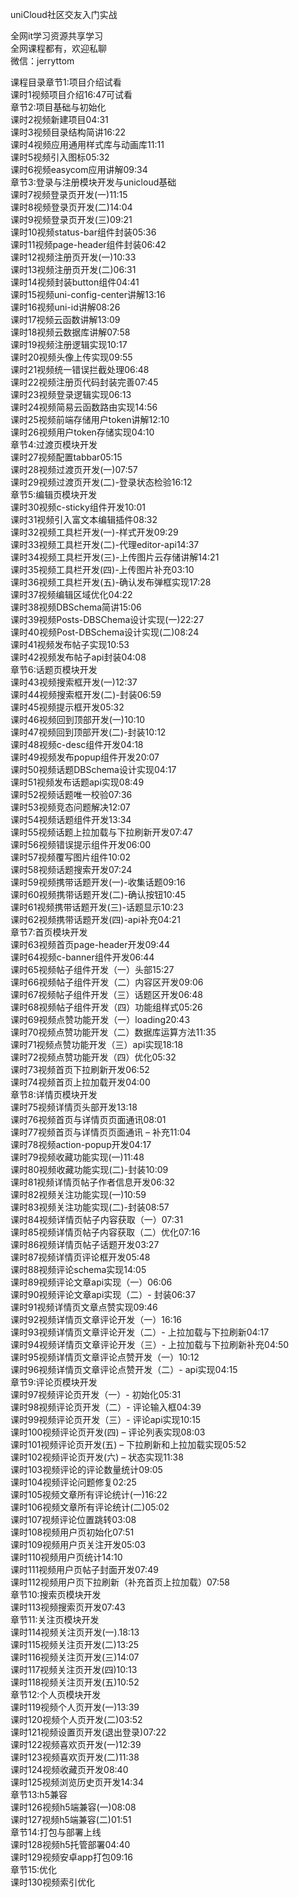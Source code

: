 uniCloud社区交友入门实战

全网it学习资源共享学习<br>全网课程都有，欢迎私聊<br>微信：jerryttom<br>

课程目录章节1:项目介绍试看<br> 课时1视频项目介绍16:47可试看<br> 章节2:项目基础与初始化<br> 课时2视频新建项目04:31<br> 课时3视频目录结构简讲16:22<br> 课时4视频应用通用样式库与动画库11:11<br> 课时5视频引入图标05:32<br> 课时6视频easycom应用讲解09:34<br> 章节3:登录与注册模块开发与unicloud基础<br> 课时7视频登录页开发(一)11:15<br> 课时8视频登录页开发(二)14:04<br> 课时9视频登录页开发(三)09:21<br> 课时10视频status-bar组件封装05:36<br> 课时11视频page-header组件封装06:42<br> 课时12视频注册页开发(一)10:33<br> 课时13视频注册页开发(二)06:31<br> 课时14视频封装button组件04:41<br> 课时15视频uni-config-center讲解13:16<br> 课时16视频uni-id讲解08:26<br> 课时17视频云函数讲解13:09<br> 课时18视频云数据库讲解07:58<br> 课时19视频注册逻辑实现10:17<br> 课时20视频头像上传实现09:55<br> 课时21视频统一错误拦截处理06:48<br> 课时22视频注册页代码封装完善07:45<br> 课时23视频登录逻辑实现06:13<br> 课时24视频简易云函数路由实现14:56<br> 课时25视频前端存储用户token讲解12:10<br> 课时26视频用户token存储实现04:10<br> 章节4:过渡页模块开发<br> 课时27视频配置tabbar05:15<br> 课时28视频过渡页开发(一)07:57<br> 课时29视频过渡页开发(二)-登录状态检验16:12<br> 章节5:编辑页模块开发<br> 课时30视频c-sticky组件开发10:01<br> 课时31视频引入富文本编辑插件08:32<br> 课时32视频工具栏开发(一)-样式开发09:29<br> 课时33视频工具栏开发(二)-代理editor-api14:37<br> 课时34视频工具栏开发(三)-上传图片云存储讲解14:21<br> 课时35视频工具栏开发(四)-上传图片补充03:10<br> 课时36视频工具栏开发(五)-确认发布弹框实现17:28<br> 课时37视频编辑区域优化04:22<br> 课时38视频DBSchema简讲15:06<br> 课时39视频Posts-DBSChema设计实现(一)22:27<br> 课时40视频Post-DBSchema设计实现(二)08:24<br> 课时41视频发布帖子实现10:53<br> 课时42视频发布帖子api封装04:08<br> 章节6:话题页模块开发<br> 课时43视频搜索框开发(一)12:37<br> 课时44视频搜索框开发(二)-封装06:59<br> 课时45视频提示框开发05:32<br> 课时46视频回到顶部开发(一)10:10<br> 课时47视频回到顶部开发(二)-封装10:12<br> 课时48视频c-desc组件开发04:18<br> 课时49视频发布popup组件开发20:07<br> 课时50视频话题DBSchema设计实现04:17<br> 课时51视频发布话题api实现08:49<br> 课时52视频话题唯一校验07:36<br> 课时53视频竞态问题解决12:07<br> 课时54视频话题组件开发13:34<br> 课时55视频话题上拉加载与下拉刷新开发07:47<br> 课时56视频错误提示组件开发06:00<br> 课时57视频覆写图片组件10:02<br> 课时58视频话题搜索开发07:24<br> 课时59视频携带话题开发(一)-收集话题09:16<br> 课时60视频携带话题开发(二)-确认按钮10:45<br> 课时61视频携带话题开发(三)-话题显示10:23<br> 课时62视频携带话题开发(四)-api补充04:21<br> 章节7:首页模块开发<br> 课时63视频首页page-header开发09:44<br> 课时64视频c-banner组件开发06:44<br> 课时65视频帖子组件开发（一）头部15:27<br> 课时66视频帖子组件开发（二）内容区开发09:06<br> 课时67视频帖子组件开发（三）话题区开发06:48<br> 课时68视频帖子组件开发（四）功能组样式05:26<br> 课时69视频点赞功能开发（一）loading20:43<br> 课时70视频点赞功能开发（二）数据库运算方法11:35<br> 课时71视频点赞功能开发（三）api实现18:18<br> 课时72视频点赞功能开发（四）优化05:32<br> 课时73视频首页下拉刷新开发06:52<br> 课时74视频首页上拉加载开发04:00<br> 章节8:详情页模块开发<br> 课时75视频详情页头部开发13:18<br> 课时76视频首页与详情页页面通讯08:01<br> 课时77视频首页与详情页页面通讯 – 补充11:04<br> 课时78视频action-popup开发04:17<br> 课时79视频收藏功能实现(一)11:48<br> 课时80视频收藏功能实现(二)-封装10:09<br> 课时81视频详情页帖子作者信息开发06:32<br> 课时82视频关注功能实现(一)10:59<br> 课时83视频关注功能实现(二)-封装08:57<br> 课时84视频详情页帖子内容获取（一）07:31<br> 课时85视频详情页帖子内容获取（二）优化07:16<br> 课时86视频详情页帖子话题开发03:27<br> 课时87视频详情页评论框开发05:48<br> 课时88视频评论schema实现14:05<br> 课时89视频评论文章api实现（一）06:06<br> 课时90视频评论文章api实现（二）- 封装06:37<br> 课时91视频详情页文章点赞实现09:46<br> 课时92视频详情页文章评论开发（一）16:16<br> 课时93视频详情页文章评论开发（二）- 上拉加载与下拉刷新04:17<br> 课时94视频详情页文章评论开发（三）- 上拉加载与下拉刷新补充04:50<br> 课时95视频详情页文章评论点赞开发（一）10:12<br> 课时96视频详情页文章评论点赞开发（二）- api实现04:15<br> 章节9:评论页模块开发<br> 课时97视频评论页开发（一）- 初始化05:31<br> 课时98视频评论页开发（二）- 评论输入框04:39<br> 课时99视频评论页开发（三）- 评论api实现10:15<br> 课时100视频评论页开发(四) – 评论列表实现08:03<br> 课时101视频评论页开发(五) – 下拉刷新和上拉加载实现05:52<br> 课时102视频评论页开发(六) – 状态实现11:38<br> 课时103视频评论的评论数量统计09:05<br> 课时104视频评论问题修复02:25<br> 课时105视频文章所有评论统计(一)16:22<br> 课时106视频文章所有评论统计(二)05:02<br> 课时107视频评论位置跳转03:08<br> 课时108视频用户页初始化07:51<br> 课时109视频用户页关注开发05:03<br> 课时110视频用户页统计14:10<br> 课时111视频用户页帖子封面开发07:49<br> 课时112视频用户页下拉刷新（补充首页上拉加载）07:58<br> 章节10:搜索页模块开发<br> 课时113视频搜索页开发07:43<br> 章节11:关注页模块开发<br> 课时114视频关注页开发(一).18:13<br> 课时115视频关注页开发(二)13:25<br> 课时116视频关注页开发(三)14:07<br> 课时117视频关注页开发(四)10:13<br> 课时118视频关注页开发(五)10:52<br> 章节12:个人页模块开发<br> 课时119视频个人页开发(一)13:39<br> 课时120视频个人页开发(二)03:52<br> 课时121视频设置页开发(退出登录)07:22<br> 课时122视频喜欢页开发(一)12:39<br> 课时123视频喜欢页开发(二)11:38<br> 课时124视频收藏页开发08:40<br> 课时125视频浏览历史页开发14:34<br> 章节13:h5兼容<br> 课时126视频h5端兼容(一)08:08<br> 课时127视频h5端兼容(二)01:51<br> 章节14:打包与部署上线<br> 课时128视频h5托管部署04:40<br> 课时129视频安卓app打包09:16<br> 章节15:优化<br> 课时130视频索引优化